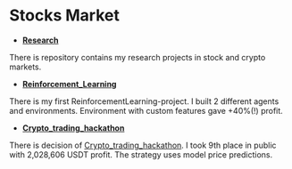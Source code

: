 # Stocks Market

- **[Research]()**

There is repository contains my research projects in stock and crypto markets.

- **[Reinforcement_Learning]()**

There is my first ReinforcementLearning-project. I built 2 different agents and environments. Environment with custom features gave +40%(!) profit.

- **[Crypto_trading_hackathon](https://dsbattle.com/hackathons/crypto/)**

There is decision of [Crypto_trading_hackathon](https://dsbattle.com/hackathons/crypto). I took 9th place in public with 2,028,606 USDT profit. The strategy uses model price predictions.